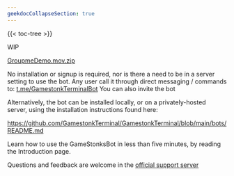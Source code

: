 ```yaml
---
geekdocCollapseSection: true
---
```


{{< toc-tree >}}

WIP

[GroupmeDemo.mov.zip](https://github.com/GamestonkTerminal/GamestonkTerminal/files/8178584/Screen.Recording.2022-03-03.at.9.23.58.AM.mov.zip)

No installation or signup is required, nor is there a need to be in a server setting to use the bot. Any user call it through direct messaging / commands to: [t.me/GamestonkTerminalBot](https://t.me/GamestonkTerminalBot)
You can also invite the bot

Alternatively, the bot can be installed locally, or on a privately-hosted server, using the installation instructions found here:

https://github.com/GamestonkTerminal/GamestonkTerminal/blob/main/bots/README.md

Learn how to use the GameStonksBot in less than five minutes, by reading the Introduction page.

Questions and feedback are welcome in the [official support server](https://discord.com/invite/Up2QGbMKHY)
